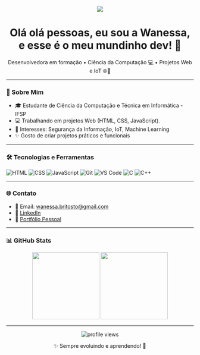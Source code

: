 <p align="center">
  <img src="https://capsule-render.vercel.app/api?type=waving&color=ffb6c1,dda0dd,87cefa&height=200&section=header&text=Sou%20a%20Wanessa%20%7C%20Dev%20em%20desenvolvimento%20%F0%9F%92%BB&fontColor=ffffff&fontSize=28&fontAlignY=35&backgroundColor=transparent"/>
</p>




<h1 align="center">Olá olá pessoas, eu sou a Wanessa, e esse é o meu mundinho dev! 🚀</h1>

<p align="center">
Desenvolvedora em formação • Ciência da Computação 💻 • Projetos Web e IoT 🌐📱
</p>

---

### 🚀 Sobre Mim
- 🎓 Estudante de Ciência da Computação e Técnica em Informática - IFSP
- 💻 Trabalhando em projetos Web (HTML, CSS, JavaScript).
- 🔐 Interesses: Segurança da Informação, IoT, Machine Learning
- ✨ Gosto de criar projetos práticos e funcionais

---

### 🛠️ Tecnologias e Ferramentas
![HTML](https://img.shields.io/badge/HTML5-E34F26?style=flat-square&logo=html5&logoColor=white)
![CSS](https://img.shields.io/badge/CSS3-1572B6?style=flat-square&logo=css3&logoColor=white)
![JavaScript](https://img.shields.io/badge/JavaScript-F7DF1E?style=flat-square&logo=javascript&logoColor=black)
![Git](https://img.shields.io/badge/Git-F05032?style=flat-square&logo=git&logoColor=white)
![VS Code](https://img.shields.io/badge/VS_Code-007ACC?style=flat-square&logo=visual-studio-code&logoColor=white)
![C](https://img.shields.io/badge/C-00599C?style=flat-square&logo=c&logoColor=white)
![C++](https://img.shields.io/badge/C++-00599C?style=flat-square&logo=c%2B%2B&logoColor=white)


---

### 🌐 Contato
- 📧 Email: wanessa.britosto@gmail.com
- 💼 [LinkedIn](https://www.linkedin.com/in/wanessa-santos-1047992ba)
- 📌 [Portfólio Pessoal](https://wani-brito.github.io/site-cartorio/)

---

### 📊 GitHub Stats

<p align="center">
  <img height="180em" src="https://github-readme-stats.vercel.app/api?username=Wani-Brito&show_icons=true&theme=tokyonight&hide_border=true"/>
  <img height="180em" src="https://github-readme-stats.vercel.app/api/top-langs/?username=Wani-Brito&layout=compact&theme=tokyonight&hide_border=true"/>
</p>

---

<p align="center">
  <img src="https://komarev.com/ghpvc/?username=Wani-Brito&color=blue" alt="profile views"/>
</p>

<p align="center">✨ Sempre evoluindo e aprendendo! 🚀</p>
